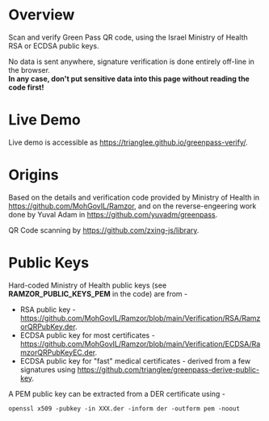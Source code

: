 # Overview

Scan and verify Green Pass QR code, using the Israel Ministry of Health RSA or ECDSA public keys.

No data is sent anywhere, signature verification is done entirely off-line 
in the browser.  
**In any case, don't put sensitive data into this page without reading the code first!**

# Live Demo

Live demo is accessible as https://trianglee.github.io/greenpass-verify/.

# Origins

Based on the details and verification code provided by Ministry of Health in
https://github.com/MohGovIL/Ramzor, and on the reverse-engeering work done by 
Yuval Adam in https://github.com/yuvadm/greenpass.

QR Code scanning by https://github.com/zxing-js/library.

# Public Keys

Hard-coded Ministry of Health public keys (see **RAMZOR_PUBLIC_KEYS_PEM** in the code) are from -
* RSA public key - https://github.com/MohGovIL/Ramzor/blob/main/Verification/RSA/RamzorQRPubKey.der.
* ECDSA public key for most certificates - https://github.com/MohGovIL/Ramzor/blob/main/Verification/ECDSA/RamzorQRPubKeyEC.der.
* ECDSA public key for "fast" medical certificates - derived from a few signatures using https://github.com/trianglee/greenpass-derive-public-key.

A PEM public key can be extracted from a DER certificate using -

```
openssl x509 -pubkey -in XXX.der -inform der -outform pem -noout
```
